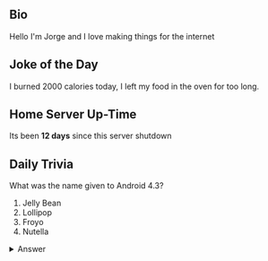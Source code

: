 ## Bio

Hello I'm Jorge and I love making things for the internet

## Joke of the Day

I burned 2000 calories today, I left my food in the oven for too long.

## Home Server Up-Time

Its been **12 days** since this server shutdown


## Daily Trivia

What was the name given to Android 4.3?
 1. Jelly Bean
 2. Lollipop
 3. Froyo
 4. Nutella

<details>
  <summary>Answer</summary>
  Jelly Bean
</details>
